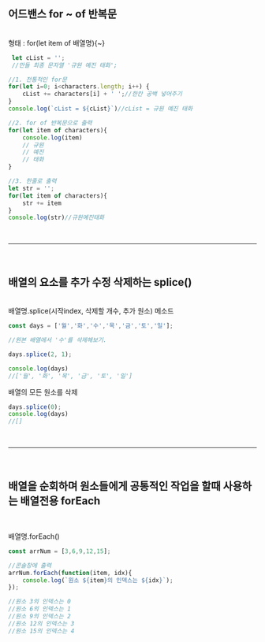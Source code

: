 ## __어드밴스 for ~ of 반복문__

<br>
형태 : for(let item of 배열명){~}

```js
 let cList = ''; 
 //만들 최종 문자열 '규원 예진 태화';

//1. 전통적인 for문
for(let i=0; i<characters.length; i++) {
    cList += characters[i] + ' ';//한칸 공백 넣어주기
}
console.log(`cList = ${cList}`)//cList = 규원 예진 태화

//2. for of 반복문으로 출력
for(let item of characters){
    console.log(item)
    // 규원
    // 예진
    // 태화
}

//3. 한줄로 출력
let str = '';
for(let item of characters){
    str += item
}
console.log(str)//규원예진태화
```
<br>

----

<br>

## __배열의 요소를 추가 수정 삭제하는 splice()__

<br>
배열명.splice(시작index, 삭제할 개수, 추가 원소) 메소드

```js
const days = ['월','화','수','목','금','토','일'];

//원본 배열에서 '수'를 삭제해보기.

days.splice(2, 1);

console.log(days)
//['월', '화', '목', '금', '토', '일']
```
배열의 모든 원소를 삭제
```js
days.splice(0);
console.log(days)
//[]
```
<br>

----

<br>

## __배열을 순회하며 원소들에게 공통적인 작업을 할때 사용하는 배열전용 forEach__

<br>

배열명.forEach()

```js
const arrNum = [3,6,9,12,15];

//콘솔창에 출력
arrNum.forEach(function(item, idx){
    console.log(`원소 ${item}의 인덱스는 ${idx}`);
});

//원소 3의 인덱스는 0
//원소 6의 인덱스는 1
//원소 9의 인덱스는 2
//원소 12의 인덱스는 3
//원소 15의 인덱스는 4
```